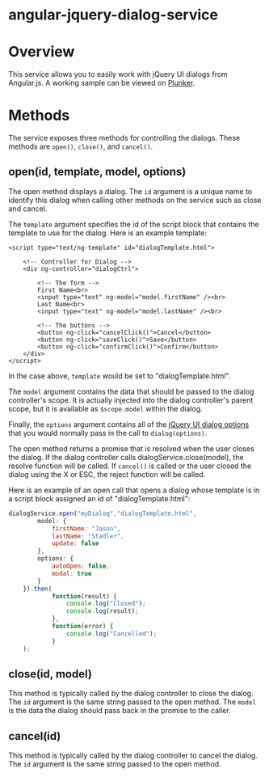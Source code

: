 angular-jquery-dialog-service
=============================

# Overview
This service allows you to easily work with jQuery UI dialogs from Angular.js. A working sample can be viewed on [Plunker][2].

# Methods
The service exposes three methods for controlling the dialogs. These methods are `open()`, `close()`, and `cancel()`.

## open(id, template, model, options)
The open method displays a dialog. The `id` argument is a unique name to identify this dialog when calling other methods on the service such as close and cancel.


The `template` argument specifies the id of the script block that contains the template to use for the dialog. Here is an example template:

```
<script type="text/ng-template" id="dialogTemplate.html">

	<!-- Controller for Dialog -->
	<div ng-controller="dialogCtrl">

		<!-- The form -->
		First Name<br>
		<input type="text" ng-model="model.firstName" /><br>
		Last Name<br>
		<input type="text" ng-model="model.lastName" /><br>

		<!-- The buttons -->
		<button ng-click="cancelClick()">Cancel</button>
		<button ng-click="saveClick()">Save</button>
		<button ng-click="confirmClick()">Confirm</button>
	</div>
</script>
```

In the case above, `template` would be set to "dialogTemplate.html".

The `model` argument contains the data that should be passed to the dialog controller's scope. It is actually injected into the dialog controller's parent scope, but it is available as `$scope.model` within the dialog.

Finally, the `options` argument contains all of the [jQuery UI dialog options][1] that you would normally pass in the call to `dialog(options)`.

The open method returns a promise that is resolved when the user closes the dialog. If the dialog controller calls dialogService.close(model), the resolve function will be called. If `cancel()` is called or the user closed the dialog using the X or ESC, the reject function will be called.

Here is an example of an open call that opens a dialog whose template is in a script block assigned an id of "dialogTemplate.html":

```javascript
dialogService.open("myDialog","dialogTemplate.html",
		model: {
			firstName: "Jason",
			lastName: "Stadler",
			update: false
		},
		options: {
			autoOpen: false,
			modal: true
		}
	}).then(
			function(result) {
				console.log("Closed");
				console.log(result);
			},
			function(error) {
				console.log("Cancelled");
			}
	);
```

## close(id, model)

This method is typically called by the dialog controller to close the dialog. The `id` argument is the same string passed to the open method. The `model` is the data the dialog should pass back in the promise to the caller.

## cancel(id)

This method is typically called by the dialog controller to cancel the dialog. The `id` argument is the same string passed to the open method.


[1]: http://api.jquery.ui/dialog  "JQuery UI Dialog Documentation"
[2]: http://plnkr.co/edit/ADYEsplnYr8NHqASCDgS  "Plunker sample"

